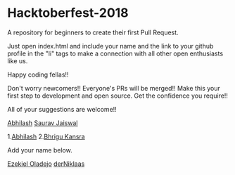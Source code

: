 # Hacktoberfest-2018
A repository for beginners to create their first Pull Request. 

Just open index.html and include your name and the link to your github profile in the "li" tags to make a connection with all other open enthusiasts like us.

Happy coding fellas!!

Don't worry newcomers!! Everyone's PRs will be merged!! Make this your first step to development and open source. Get the confidence you require!!

All of your suggestions are welcome!!


[Abhilash](http://iamabhilash.me)
[Saurav Jaiswal](https://sauravjaiswalsj.github.io/)

1.[Abhilash](http://iamabhilash.me)
2.[Bhrigu Kansra](https://github.com/kinetickansra)

Add your name below.

[Ezekiel Oladejo](https://twitter.com/iamwebwiz)
[derNiklaas](https://twitter.com/derNiklaas)

